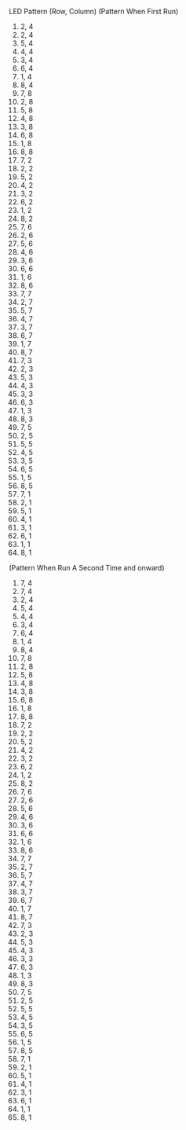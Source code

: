 LED Pattern
(Row, Column)
(Pattern When First Run)
1. 2, 4
2. 2, 4
3. 5, 4
4. 4, 4
5. 3, 4
6. 6, 4
7. 1, 4
8. 8, 4
9. 7, 8
10. 2, 8
11. 5, 8
12. 4, 8
13. 3, 8
14. 6, 8
15. 1, 8
16. 8, 8
17. 7, 2
18. 2, 2
19. 5, 2
20. 4, 2
21. 3, 2
22. 6, 2
23. 1, 2
24. 8, 2
25. 7, 6
26. 2, 6
27. 5, 6
28. 4, 6
29. 3, 6
30. 6, 6
31. 1, 6
32. 8, 6
33. 7, 7
34. 2, 7
35. 5, 7
36. 4, 7
37. 3, 7
38. 6, 7
39. 1, 7
40. 8, 7
41. 7, 3
42. 2, 3
43. 5, 3
44. 4, 3
45. 3, 3
46. 6, 3
47. 1, 3
48. 8, 3
49. 7, 5
50. 2, 5
51. 5, 5
52. 4, 5
53. 3, 5
54. 6, 5
55. 1, 5
56. 8, 5
57. 7, 1
58. 2, 1
59. 5, 1
60. 4, 1
61. 3, 1
62. 6, 1
63. 1, 1
64. 8, 1

(Pattern When Run A Second Time and onward)
1. 7, 4
2. 7, 4
3. 2, 4
4. 5, 4
5. 4, 4
6. 3, 4
7. 6, 4
8. 1, 4
9. 8, 4
10. 7, 8
11. 2, 8
12. 5, 8
13. 4, 8
14. 3, 8
15. 6, 8
16. 1, 8
17. 8, 8
18. 7, 2
19. 2, 2
20. 5, 2
21. 4, 2
22. 3, 2
23. 6, 2
24. 1, 2
25. 8, 2
26. 7, 6
27. 2, 6
28. 5, 6
29. 4, 6
30. 3, 6
31. 6, 6
32. 1, 6
33. 8, 6
34. 7, 7
35. 2, 7
36. 5, 7
37. 4, 7
38. 3, 7
39. 6, 7
40. 1, 7
41. 8, 7
42. 7, 3
43. 2, 3
44. 5, 3
45. 4, 3
46. 3, 3
47. 6, 3
48. 1, 3
49. 8, 3
50. 7, 5
51. 2, 5
52. 5, 5
53. 4, 5
54. 3, 5
55. 6, 5
56. 1, 5
57. 8, 5
58. 7, 1
59. 2, 1
60. 5, 1
61. 4, 1
62. 3, 1
63. 6, 1
64. 1, 1
65. 8, 1
